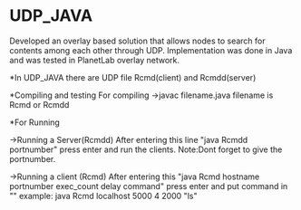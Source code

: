# UDP_JAVA

Developed an overlay based solution that allows nodes to search for contents among each other through UDP.
Implementation was done in Java and was tested in PlanetLab overlay network.


*In UDP_JAVA
there are UDP file Rcmd(client) and Rcmdd(server)


*Compiling and testing
 For compiling
->javac filename.java
filename is Rcmd or Rcmdd

*For Running

->Running a Server(Rcmdd)
After entering this line "java Rcmdd portnumber" press enter and run the clients.
Note:Dont forget to give the portnumber.


->Running a client (Rcmd)
After entering this "java Rcmd hostname portnumber exec_count delay command" press enter
and put command in "" example:  java Rcmd localhost 5000 4 2000 "ls"


